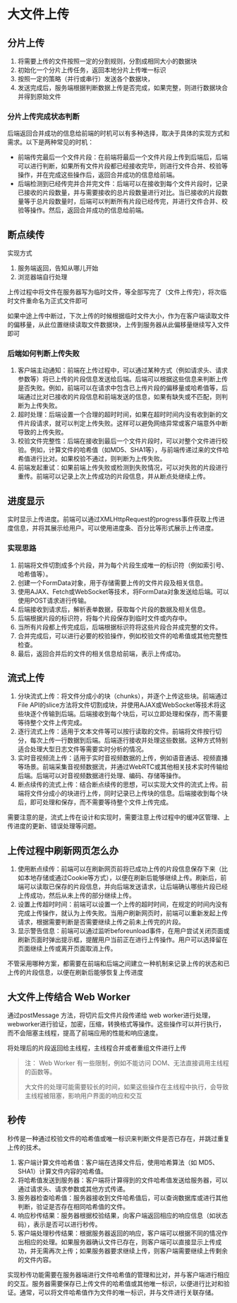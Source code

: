 # 大文件上传

## 分片上传

1. 将需要上传的文件按照一定的分割规则，分割成相同大小的数据块
2. 初始化一个分片上传任务，返回本地分片上传唯一标识
3. 按照一定的策略（并行或串行）发送各个数据块，
4. 发送完成后，服务端根据判断数据上传是否完成，如果完整，则进行数据块合并得到原始文件

### 分片上传完成状态判断

后端返回合并成功的信息给前端的时机可以有多种选择，取决于具体的实现方式和需求。以下是两种常见的时机：

+ 前端传完最后一个文件片段：在前端将最后一个文件片段上传到后端后，后端可以进行判断，如果所有文件片段都已经接收完毕，则进行文件合并、校验等操作，并在完成这些操作后，返回合并成功的信息给前端。
+ 后端检测到已经传完并合并完文件：后端可以在接收到每个文件片段时，记录已接收的片段数量，并与需要接收的总片段数量进行对比。当已接收的片段数量等于总片段数量时，后端可以判断所有片段已经传完，并进行文件合并、校验等操作。然后，返回合并成功的信息给前端。

## 断点续传

实现方式

1. 服务端返回，告知从哪儿开始
2. 浏览器端自行处理

上传过程中将文件在服务器写为临时文件，等全部写完了（文件上传完），将次临时文件重命名为正式文件即可

如果中途上传中断过，下次上传的时候根据临时文件大小，作为在客户端读取文件的偏移量，从此位置继续读取文件数据块，上传到服务器从此偏移量继续写入文件即可

### 后端如何判断上传失败

1. 客户端主动通知：前端在上传过程中，可以通过某种方式（例如请求头、请求参数等）将已上传的片段信息发送给后端。后端可以根据这些信息来判断上传是否失败。例如，前端可以在请求中包含已上传片段的偏移量或哈希值等，后端通过比对已接收的片段信息和前端发送的信息，如果有缺失或不匹配，则判断为上传失败。
2. 超时处理：后端设置一个合理的超时时间，如果在超时时间内没有收到新的文件片段请求，就可以判定上传失败。这样可以避免网络异常或客户端意外中断导致的上传失败。
3. 校验文件完整性：后端在接收到最后一个文件片段时，可以对整个文件进行校验。例如，计算文件的哈希值（如MD5、SHA1等），与前端传递过来的文件哈希值进行比对。如果校验不通过，则判断为上传失败。
4. 前端发起重试：如果前端上传失败或检测到失败情况，可以对失败的片段进行重传。前端可以记录上次上传成功的片段信息，并从断点处继续上传。

## 进度显示

实时显示上传进度。前端可以通过XMLHttpRequest的progress事件获取上传进度信息，并将其展示给用户。可以使用进度条、百分比等形式展示上传进度。

### 实现思路

1. 前端将文件切割成多个片段，并为每个片段生成唯一的标识符（例如索引号、哈希值等）。
2. 创建一个FormData对象，用于存储需要上传的文件片段及相关信息。
3. 使用AJAX、Fetch或WebSocket等技术，将FormData对象发送给后端。可以使用POST请求进行传输。
4. 后端接收到请求后，解析表单数据，获取每个片段的数据及相关信息。
5. 后端根据片段的标识符，将每个片段保存到临时文件或内存中。
6. 当所有片段都上传完成后，后端根据标识符将这些片段合并成完整的文件。
7. 合并完成后，可以进行必要的校验操作，例如校验文件的哈希值或其他完整性检查。
8. 最后，返回合并后的文件的相关信息给前端，表示上传成功。

## 流式上传

1. 分块流式上传：将文件分成小的块（chunks），并逐个上传这些块。前端通过File API的slice方法将文件切割成块，并使用AJAX或WebSocket等技术将这些块逐个传输到后端。后端接收到每个块后，可以立即处理和保存，而不需要等待整个文件上传完成。
2. 逐行流式上传：适用于文本文件等可以按行读取的文件。前端将文件按行切分，每次上传一行数据到后端。后端逐行接收并处理这些数据。这种方式特别适合处理大型日志文件等需要实时分析的情况。
3. 实时音视频流上传：适用于实时音视频数据的上传，例如语音通话、视频直播等场景。前端采集音视频数据流，并通过WebRTC或其他相关技术实时传输给后端。后端可以对音视频数据进行处理、编码、存储等操作。
4. 断点续传的流式上传：结合断点续传的思想，可以实现大文件的流式上传。前端将文件分成小的块进行上传，同时记录已上传块的信息。后端接收到每个块后，即可处理和保存，而不需要等待整个文件上传完成。

需要注意的是，流式上传在设计和实现时，需要注意上传过程中的缓冲区管理、上传进度的更新、错误处理等问题。

## 上传过程中刷新网页怎么办

1. 使用断点续传：前端可以在刷新网页前将已成功上传的片段信息保存下来（比如本地存储或通过Cookie等方式），以便在刷新后能够继续上传。刷新后，前端可以读取已保存的片段信息，并向后端发送请求，让后端确认哪些片段已经上传成功，然后从未上传的部分继续上传。
2. 设置上传超时时间：前端可以设置一个上传的超时时间，在规定的时间内没有完成上传操作，就认为上传失败。当用户刷新网页时，前端可以重新发起上传请求，根据需要判断是否需要继续上传之前未上传完的片段。
3. 显示警告信息：前端可以通过监听beforeunload事件，在用户尝试关闭页面或刷新页面时弹出提示框，提醒用户当前正在进行上传操作。用户可以选择留在页面继续上传或离开页面取消上传。

不管采用哪种方案，都需要在前端和后端之间建立一种机制来记录上传的状态和已上传的片段信息，以便在刷新后能够恢复上传进度

## 大文件上传结合 Web Worker

通过postMessage 方法，将切片后文件片段传递给 web worker进行处理，webworker进行验证，加密，压缩，转换格式等操作。这些操作可以并行执行，而不会阻塞主线程，提高了前端应用的性能和响应速度。

将处理后的片段返回给主线程，主线程合并或者重组文件进行上传

> 注：
> Web Worker 有一些限制，例如不能访问 DOM、无法直接调用主线程的函数等。
>
> 大文件的处理可能需要较长的时间，如果这些操作在主线程中执行，会导致主线程被阻塞，影响用户界面的响应和交互

## 秒传

秒传是一种通过校验文件的哈希值或唯一标识来判断文件是否已存在，并跳过重复上传的技术。

1. 客户端计算文件哈希值：客户端在选择文件后，使用哈希算法（如 MD5、SHA1）计算文件内容的哈希值。
2. 将哈希值发送到服务器：客户端将计算得到的文件哈希值发送给服务器，可以通过请求头、请求参数或其他方式传递。
3. 服务器检查哈希值：服务器接收到文件哈希值后，可以查询数据库或进行其他判断，验证是否存在相同哈希值的文件。
4. 响应秒传结果：服务器根据校验结果，向客户端返回相应的响应信息（如状态码），表示是否可以进行秒传。
5. 客户端处理秒传结果：根据服务器返回的响应，客户端可以根据不同的情况作出相应的处理。如果服务器确认文件已存在，则客户端可以直接显示上传成功，并无需再次上传；如果服务器要求继续上传，则客户端需要继续上传剩余的文件内容。

实现秒传功能需要在服务器端进行文件哈希值的管理和比对，并与客户端进行相应的交互。服务器需要保存已上传文件的哈希值或其他唯一标识，以便进行比对和验证。通常，可以将文件哈希值作为文件的唯一标识，并与文件进行关联存储。